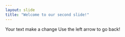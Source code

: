 ```yaml
---
layout: slide
title: "Welcome to our second slide!"
---
```

Your text make a change
Use the left arrow to go back!
